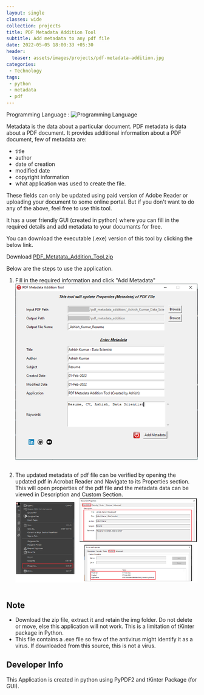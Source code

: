 ```yaml
---
layout: single
classes: wide
collection: projects
title: PDF Metadata Addition Tool
subtitle: Add metadata to any pdf file
date: 2022-05-05 18:00:33 +05:30
header:
  teaser: assets/images/projects/pdf-metadata-addition.jpg
categories:  
 - Technology  
tags:  
 - python  
 - metadata 
 - pdf
---
```

Programming Language : ![Programming Language](https://img.shields.io/badge/Python-100%25-%233DA639)

Metadata is the data about a particular document. PDF metadata is data about a PDF document. It provides additional information about a PDF document, few of metadata are:

 - title 
 - author
 - date of creation
 - modified date
 - copyright information
 - what application was used to create the file. 

These fields can only be updated using paid version of Adobe Reader or uploading your document to some online portal. But if you don't want to do any of the above, feel free to use this tool.

It has a user friendly GUI (created in python) where you can fill in the required details and add metadata to your documants for free.

You can download the executable (.exe) version of this tool by clicking the below link.

Download [PDF_Metatata_Addition_Tool.zip](https://github.com/ashishkr568/pdf-metadata-addition/raw/main/PDF_Metatata_Addition_Tool.zip)

Below are the steps to use the application.

 1. Fill in the required information and click "Add Metadata"
 <img src="/assets/images/projects/pdf-metadata-filled.PNG" alt="pdf-metadata-addition" style=" height=2%; width=2%; display: block; margin-left: auto; margin-right: auto;"/><br>
 
 2. The updated metadata of pdf file can be verified by opening the updated pdf in Acrobat Reader and Navigate to its Properties section. This will open properties of the pdf file and the metadata data can be viewed in Description and Custom Section.
 <img src="/assets/images/projects/pdf-metadata-check.PNG" alt="pdf-metadata-addition" style=" height=2%; width=2%; display: block; margin-left: auto; margin-right: auto;"/><br>


## Note
* Download the zip file, extract it and retain the img folder. Do not delete or move, else this application will not work. This is a limitation of tKinter package in Python.
* This file contains a .exe file so few of the antivirus might identify it as a virus. If downloaded from this source, this is not a virus.

## Developer Info
This Application is created in python using PyPDF2 and tKinter Package (for GUI).